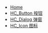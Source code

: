 * [Home](/)
* [HC_Button 按钮](src/components/button/README.md)
* [HC_Dialog 弹窗](src/components/dialog/README.md)
* [HC_Icon 图标](src/components/icon/README.md)